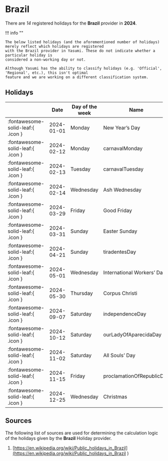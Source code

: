 # Brazil

There are _14_ registered holidays for the **Brazil** provider in **2024**.

!!! info ""

    The below listed holidays (and the aforementioned number of holidays) merely reflect which holidays are registered
    with the Brazil provider in Yasumi. These do not indicate whether a particular holiday is
    considered a non-working day or not.

    Although Yasumi has the ability to classify holidays (e.g. 'Official', 'Regional', etc.), this isn't optimal
    feature and we are working on a different classification system.

## Holidays

|     | Date | Day of the week | Name |
| --- | ---- | --------------- | ---- |
| :fontawesome-solid-leaf:{ .icon } | 2024-01-01 | Monday | New Year’s Day |
| :fontawesome-solid-leaf:{ .icon } | 2024-02-12 | Monday | carnavalMonday |
| :fontawesome-solid-leaf:{ .icon } | 2024-02-13 | Tuesday | carnavalTuesday |
| :fontawesome-solid-leaf:{ .icon } | 2024-02-14 | Wednesday | Ash Wednesday |
| :fontawesome-solid-leaf:{ .icon } | 2024-03-29 | Friday | Good Friday |
| :fontawesome-solid-leaf:{ .icon } | 2024-03-31 | Sunday | Easter Sunday |
| :fontawesome-solid-leaf:{ .icon } | 2024-04-21 | Sunday | tiradentesDay |
| :fontawesome-solid-leaf:{ .icon } | 2024-05-01 | Wednesday | International Workers’ Day |
| :fontawesome-solid-leaf:{ .icon } | 2024-05-30 | Thursday | Corpus Christi |
| :fontawesome-solid-leaf:{ .icon } | 2024-09-07 | Saturday | independenceDay |
| :fontawesome-solid-leaf:{ .icon } | 2024-10-12 | Saturday | ourLadyOfAparecidaDay |
| :fontawesome-solid-leaf:{ .icon } | 2024-11-02 | Saturday | All Souls’ Day |
| :fontawesome-solid-leaf:{ .icon } | 2024-11-15 | Friday | proclamationOfRepublicDay |
| :fontawesome-solid-leaf:{ .icon } | 2024-12-25 | Wednesday | Christmas |

## Sources

The following list of sources are used for determining the calculation logic of
the holidays given by the **Brazil** Holiday provider.


1. [https://en.wikipedia.org/wiki/Public_holidays_in_Brazil](https://en.wikipedia.org/wiki/Public_holidays_in_Brazil )
   